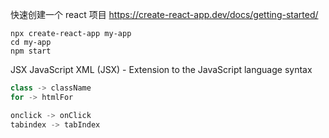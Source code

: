 快速创建一个 react 项目
https://create-react-app.dev/docs/getting-started/
```shell
npx create-react-app my-app
cd my-app
npm start
```

JSX 
JavaScript XML (JSX) - Extension to the JavaScript language syntax
```javascript
class -> className
for -> htmlFor

onclick -> onClick
tabindex -> tabIndex

```